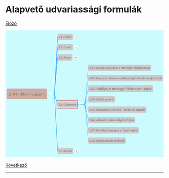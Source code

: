 # Alapvető udvariassági formulák

[Előző](5.md)

![2.4](images/2.4.png)



[Következő](7.md)

---
[^1]: 